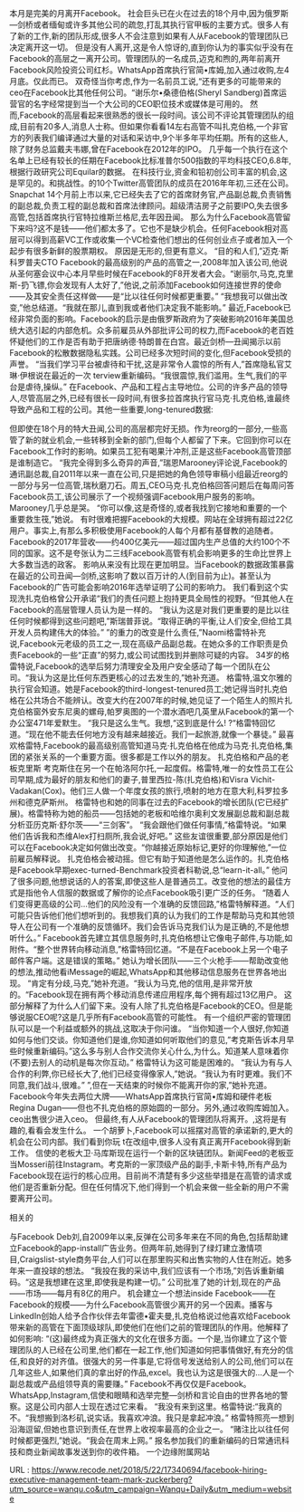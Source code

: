 本月是完美的月离开Facebook。 
 社会巨头已在火在过去的18个月中,因为俄罗斯—剑桥或者缅甸或许多其他公司的疏忽,打乱其执行官甲板的主要方式。很多人有了新的工作,新的团队形成,很多人不会注意到如果有人从Facebook的管理团队已决定离开这一切。 
 但是没有人离开,这是令人惊讶的,直到你认为的事实似乎没有在Facebook的高层之一离开公司。管理团队的一名成员,迈克和煦的,两年前离开Facebook风险投资公司红杉。WhatsApp首席执行官简•库姆,加入通过收购,左4月底。仅此而已。 
 双奇怪当你考虑,作为一名前员工说,“还有更多的可能带来的ceo在Facebook比其他任何公司。“谢乐尔•桑德伯格(Sheryl Sandberg)首席运营官的名字经常提到当一个大公司的CEO职位技术或媒体是可用的。 
 然而,Facebook的高层看起来很熟悉的很长一段时间。该公司不评论其管理团队的组成,目前有20多人,消息人士称。但如果你看看14左右高管不叫扎克伯格,一个非官方的列表我们编译通过大量的对话和采访中,9个半多年平均任期。所有的这些人,除了财务总监戴夫韦娜,曾在Facebook在2012年的IPO。 
 几乎每一个执行在这个名单上已经有较长的任期在Facebook比标准普尔500指数的平均科技CEO,6.8年,根据行政研究公司Equilar的数据。 
 在科技行业,资金和铅初创公司丰富的机会,这是罕见的。和挑战性。的10个Twitter高管团队的成员在2016年年初,三还在公司。Snapchat 14个月前上市以来,它已经失去了它的首席财务官,产品副总裁,负责销售的副总裁,负责工程的副总裁和首席法律顾问。超级清洁房子之前要IPO,失去很多高管,包括首席执行官特拉维斯兰格尼,去年因丑闻。 
 那么为什么Facebook高管留下来吗?这不是钱——他们都太多了。它也不是缺少机会。任何Facebook相对高层可以得到高薪VC工作或收集一个VC检查他们想出的任何创业点子或者加入一个起步有很多新鲜的股票期权。 
 原因是无形的,但更有意义。 
 “目的和人们,”迈克·斯科罗普夫CTO Facebook的最高级别的产品的高管之一,2008年加入该公司,他说从圣何塞会议中心本月早些时候在Facebook的F8开发者大会。“谢丽尔,马克,克里斯-扔飞镖,你会发现有人太好了,”他说,之前添加Facebook如何连接世界的使命——及其安全责任这样做——是“比以往任何时候都更重要。” 
 “我想我可以做出改变,”他总结道。“我就在那儿,直到我或者他们决定我不能影响。” 
 最近,Facebook已经非常负面的影响。Facebook的启示是由俄罗斯政府为了突破影响2016年美国总统大选引起的内部危机。众多前雇员从外部批评公司的权力,而Facebook的老百姓怀疑他们的工作是否有助于把唐纳德·特朗普在白宫。最近剑桥—丑闻揭示以前Facebook的松散数据隐私实践。公司已经多次短时间的变化,但Facebook受损的声誉。 
 “当我们学习平台被虐待和干扰,这是非常令人震惊的所有人,”首席隐私官艾琳·伊根说在最近的一次 
 terview重新编码。“我很震惊,我们滥用。生气,我们的平台是虐待,操纵。” 
 在Facebook、产品和工程占主导地位。公司的许多产品的领导人,尽管高层之外,已经有很长一段时间,有很多拉首席执行官马克·扎克伯格,谁最终导致产品和工程的公司。其他一些重要,long-tenured数据: 
  
 但即使在18个月的特大丑闻,公司的高层都完好无损。作为reorg的一部分,一些高管了新的就业机会,一些转移到全新的部门,但每个人都留了下来。它回到你可以在Facebook工作时的影响。如果员工犯有喝果汁冲剂,正是这些Facebook高管顶部是谁制造它。 
 “我完全得到多么奇异的声音,”瑞恩Marooney评论说,Facebook的通讯副总裁,自2011年以来一直在公司,只是把她的角色领导审稿小组最近reorg的一部分与另一位高管,瑞秋磨刀石。周五,CEO马克·扎克伯格回答问题后在每周问答Facebook员工,该公司展示了一个视频强调Facebook用户服务的影响。Marooney几乎总是哭。 
 “你可以像,这是奇怪的,或者我找到它接地和重要的一个重要救生筏,”她说。 
 有时很难把握Facebook的大规模。网站在全球拥有超过22亿用户。事实上,有那么多积极使用Facebook的人每个月都有基督教的追随者。Facebook的2017年营收——约400亿美元——超过国内生产总值的大约100个不同的国家。这不是夸张认为二三线Facebook高管有机会影响更多的生命比世界上大多数当选的政客。 
 影响从来没有比现在更加明显。当Facebook的数据政策暴露在最近的公司丑闻—剑桥,这影响了数以百万计的人(到目前为止)。甚至认为Facebook的广告可能会影响2016年选举证明了公司的影响力。 
 我们看到这个实现洗扎克伯格曾公开承诺“我们的责任问题上抱持更具全局性的视野。“但其他人在Facebook的高层管理人员认为是一样的。 
 “我认为这是对我们更重要的是比以往任何时候都得到这些问题吧,”斯瑞普菲说。“取得正确的平衡,让人们安全,但给工具开发人员构建伟大的体验。” 
 ”的重力的改变是什么责任,”Naomi格雷特补充说,Facebook元老级的员工之一,现在高级产品副总裁。在她众多的工作职责是负责Facebook的一些“正直”的努力,或公司试图找到并删除可疑的内容。 
 34岁的格雷特说,Facebook的选举后努力清理安全及用户安全感动了每一个团队在公司。“我认为这是比任何东西更核心的过去发生的,”她补充道。 
 格雷特,温文尔雅的执行官会知道。她是Facebook的third-longest-tenured员工;她记得当时扎克伯格在公共场合不能辨认。改变大约在2007年的时候,她见证了一个陌生人的照片扎克伯格窗外安东尼奥的螺母,帕罗奥图的一个潜水酒吧几英里从Facebook的第一个办公室471年爱默生。 
 “我只是这么生气。我想,“这到底是什么! ?“格雷特回忆道。“现在他不能去任何地方没有越来越接近。我们一起旅游,就像一个暴徒。” 
 最喜欢格雷特,Facebook的最高级别高管知道马克·扎克伯格在他成为马克·扎克伯格,集团的紧张关系的一个重要方面。很多都是工作以外的朋友。 
 扎克伯格和产品的老板克里斯 
 考克斯住在另一个在帕洛阿尔托,一起度假。格雷特,唯一的女性员工在公司早期,成为最好的朋友和他们的妻子,普里西拉-陈(扎克伯格)和Visra Vichit-Vadakan(Cox)。他们三人做一个年度女孩的旅行,喷射的地方在意大利,科罗拉多州和德克萨斯州。 
 格雷特也和她的同事在过去的Facebook的增长团队(它已经扩展)。格雷特称为她的船员——包括她的老板和哈维尔奥利文发展副总裁和副总裁分析亚历克斯·舒尔茨——“三剑客”。 
 “我会跟他们做任何事情,”格雷特说。“如果他们告诉我和杰维Alex打扫厕所,我会说,好吧。” 
 这些友谊很重要,部分原因是他们可以在Facebook决定如何做出改变。“你越接近原始标记,更好的你理解他,”一位前雇员解释说。 
 扎克伯格会被动摇。但它有助于知道他是怎么运作的。扎克伯格是Facebook早期exec-turned-Benchmark投资者科勒说,总“learn-it-all。” 
 他问了很多问题,他想说话的人的答案,即使这些人是普通员工。改变他的想法的最佳方式是指他令人信服的数据或了解你的论点Facebook吸引更广泛的任务。 
 “随着人们变得更高级的公司…他们的风险没有一个准确的反馈回路,”格雷特解释道。“人们可能只告诉他们他们想听到的。我想我们真的认为我们的工作是帮助马克和其他领导人在公司有一个准确的反馈循环。我们会告诉马克我们认为是正确的,不是他想听什么。” 
 Facebook首先建立其信息服务时,扎克伯格想让它像电子邮件,与功能,如附件。“整个世界转向移动消息,”格雷特回忆道。“不是在Facebook上另一个电子邮件客户端。这是错误的策略。” 
 她认为增长团队——三个火枪手——帮助改变他的想法,推动他看iMessage的崛起,WhatsApp和其他移动信息服务在世界各地出现。 
 “肯定有分歧,马克,”她补充道。“我认为马克,他的信用,是非常开放的。“Facebook现在拥有两个移动消息传递应用程序,每个拥有超过13亿用户。 
 这部分解释了为什么人们留下来。没有人除了扎克伯格是Facebook的CEO。但是能够说服CEO呢?这是几乎所有Facebook高管的可能性。 
 有一个组织严密的管理团队可以是一个利益或额外的挑战,这取决于你问谁。 
 “当你知道一个人很好,你知道如何与他们交谈。你知道他们是谁,你知道如何听取他们的意见,”考克斯告诉本月早些时候重新编码。”这么多与别人合作交流你关心什么,为什么。知道某人意味着你(不要)去别人的动机是每次你互动。” 
 格雷特认为这可能是困难的。 
 “我认为有与人合作的利弊,你已经长大了,他们已经变得像家人,”她说。“我认为有时更难。我们不同意,我们战斗,很难。” 
 ”,但在一天结束的时候你不能离开你的家,”她补充道。 
 Facebook今年失去两位大牌——WhatsApp首席执行官简•库姆和硬件老板Regina Dugan——但也不扎克伯格的原始圆的一部分。另外,通过收购库姆加入。ceo出售很少进入ceo。 
 但最终,有人从Facebook的管理团队将离开。,这将是有趣的,看看会发生什么。 
 一个胡萝卜,Facebook可以摇摆对高管的承诺新的,更大的机会在公司内部。我们看到你玩 
 t在改组中,很多人没有真正离开Facebook得到新工作。 
 信使的老板大卫·马库斯现在运行一个新的区块链团队。新闻Feed的老板亚当Mosseri前往Instagram。考克斯的一家顶级产品的副手,卡斯卡特,所有产品为Facebook现在运行的核心应用。目前尚不清楚有多少这些举措是在高管的请求或他们是否重新分配。但在任何情况下,他们得到一个机会来做一些全新的用户不需要离开公司。 
  
 相关的 
  
 与Facebook Deb刘,自2009年以来,反弹在公司多年来在不同的角色,包括帮助建立Facebook的app-install广告业务。但两年前,她得到了绿灯建立激情项目,Craigslist-style商务平台,人们可以在那里购买和出售实物的人住在附近。她多年来一直投球的想法。 
 “我投在我的采访中,我们应该有一个市场,”刘告诉重新编码。“这是我想建在这里,即使我是构建一切。” 
 公司批准了她的计划,现在的产品——市场——每月有8亿的用户。 
 机会建立一个想法inside Facebook——在Facebook的规模——为什么Facebook高管很少离开的另一个因素。播客与LinkedIn创始人给予合作伙伴去年雷德•霍夫曼,扎克伯格说过他喜欢给Facebook带来新的高管在下面顶级球队,即使他们在他们之前的管理团队的作用。他解释了如何影响: 
 “(这)最终成为真正强大的文化在很多方面。一个是,当你建立了这个管理团队的人已经在公司里,他们都在一起工作,他们知道如何把事情做好,有充分的信任,和良好的对齐值。很强大的另一件事是,它将信号发送给别人的公司,他们可以在几年这些人,如果他们真的拿出好的作品,excel。我也认为这是很强大的…人是一个副总裁或产品组领导真的需要赚。” 
 Facebook不再仅仅是Facebook。WhatsApp,Instagram,信使和眼睛和选举完整—剑桥和言论自由的世界各地的警察。这是公司内部人士现在透过它来看。 
 “我没有来到这里。格雷特说:“我真的不。“我想搬到洛杉矶,说实话。我喜欢冲浪。我只是拿起冲浪。” 
 格雷特照亮一想到沿海逗留,但她也意识到责任,在世界上收视率最高的企业之一。 
 “赌注比以往任何时候都更强烈,”她说。“我会在周末上网。” 
 报名参加我们的重新编码的日常通讯科技和商业新闻故事发送到你的收件箱。 
 一个边缘附属网站 
  
   
  URL : https://www.recode.net/2018/5/22/17340694/facebook-hiring-executive-management-team-mark-zuckerberg?utm_source=wanqu.co&utm_campaign=Wanqu+Daily&utm_medium=website